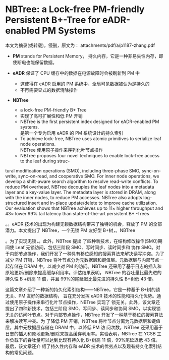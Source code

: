 # NBTree: a Lock-free PM-friendly Persistent B+-Tree for eADR-enabled PM Systems


本文为摘录(或转载)，侵删，原文为： attachments/pdf/a/p1187-zhang.pdf

-   **PM** stands for Persistent Memory， 持久内存，它是一种非易失性内存，即使断电也能保留数据。
-   **eADR** 保证了 CPU 缓存中的数据在电源故障时会被刷新到 PM 中
    -   这使得在 eADR 启用的 PM 系统中，全局可见数据被认为是持久的
    -   不再需要显式的数据清除操作

-   **NBTree**
    -   a lock-free PM-friendly B+ Tree
    -   实现了高可扩展性和低 PM 开销
    -   NBTree is the first persistent index designed for eADR-enabled PM systems. <br />
        是第一个专为启用 eADR 的 PM 系统设计的持久索引
    -   To achieve lock-free, NBTree uses atomic primitives to serialize leaf node operations. <br />
        NBTree 使用原子操作来序列化叶节点操作
    -   NBTree proposes four novel techniques to enable lock-free access to the leaf during struc-

tural modification operations (SMO), including three-phase SMO,
sync-on-write, sync-on-read, and cooperative SMO. For inner node
operations, we develop a shift-aware search algorithm to resolve
read-write conflicts. To reduce PM overhead, NBTree decouples
the leaf nodes into a metadata layer and a key-value layer. The
metadata layer is stored in DRAM, along with the inner nodes, to
reduce PM accesses. NBTree also adopts log-structured insert and
in-place update/delete to improve cache utilization. Our evaluation
shows that NBTree achieves up to 11× higher throughput and 43×
lower 99% tail latency than state-of-the-art persistent B+ -Trees

。。eADR 技术的出现为构建无锁数据结构带来了独特的机会，释放了 PM 的全部潜力。本文提出了
NBTree，一个无锁 PM 友好型 B+树，。NBTree

。为了实现无锁，。此外，NBTree 提出
了四种新技术，在结构修改操作(SMO)期间使 Leaf 无锁访问，包括三阶段 SMO、写时同步、读时同步和
协作 SMO。对于内部节点操作，我们开发了一种具有移位感知的搜索算法来解决读写冲突。为了减少
PM 开销，NBTree 将叶节点分为元数据层和键值层。元数据层与内部节点一起存储在 DRAM 中，以减少对
PM 的访问。NBTree 还采用了基于日志的插入和原地更新/删除来提高缓存利用率。评估结果表明，
NBTree 的吞吐量比最先进的持久性 B +树高 11 倍，并且 99%的尾延迟比最先进的持久性 B+树低 43 倍。

这篇文章介绍了一种新的持久化索引结构——NBTree，它是一种基于 B+树的锁无关、PM 友好的数据结构，
旨在充分发挥 eADR 技术的性能和持久化优势。通过使用原子操作来串行化叶节点操作，NBTree 实现了
锁无关。此外，该文章还提出了四种新技术，包括三阶段 SMO、写同步、读同步和协同 SMO，以实现锁
无关的访问叶节点。对于内部节点操作，NBTree 开发了一种基于移位的搜索算法来解决读写冲突。为
了降低 PM 开销，NBTree 将叶节点分离为元数据层和键值层，其中元数据层存储在 DRAM 中，以降低 PM 访
问次数。NBTree 还采用基于日志的插入和原地更新/删除来提高缓存利用率。实验表明，NBTree 在
YCSB 工作负载下的吞吐量可以达到比现有持久化 B+树高 11 倍，99%尾延迟低 43 倍。最后，该文章还介
绍了持久性内存和 eADR 技术的优劣点以及现有持久化索引结构的常见问题。


